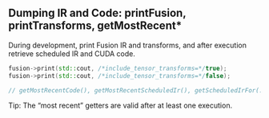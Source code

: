 ## Dumping IR and Code: printFusion, printTransforms, getMostRecent*

During development, print Fusion IR and transforms, and after execution retrieve scheduled IR and CUDA code.

```36:46:/opt/pytorch/nvfuser/doc-bot/experimenting/8-26-2025/tv_deeper_dive.cpp
fusion->print(std::cout, /*include_tensor_transforms=*/true);
fusion->print(std::cout, /*include_tensor_transforms=*/false);
```

```157:176:/opt/pytorch/nvfuser/csrc/runtime/fusion_executor_cache.h
// getMostRecentCode(), getMostRecentScheduledIr(), getScheduledIrFor(...)
```

Tip: The “most recent” getters are valid after at least one execution.


